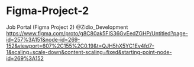 # Figma-Project-2
Job Portal (Figma Project 2) @Zidio_Development
https://www.figma.com/proto/g8C80ak5FlS36GvEedZGHP/Untitled?page-id=257%3A151&node-id=269-152&viewport=607%2C155%2C0.19&t=QJH5hX5YC1Ev4fd7-1&scaling=scale-down&content-scaling=fixed&starting-point-node-id=269%3A152
